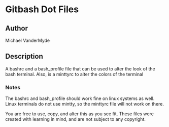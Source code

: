 # Gitbash Dot Files

## Author

Michael VanderMyde

## Description

A bashrc and a bash_profile file that can be used to alter the look of the bash terminal. Also, is a minttyrc to alter the colors of the terminal

### Notes

The bashrc and bash_profile should work fine on linux systems as well. Linux terminals do not use mintty, so the minttyrc file will not work on there.

You are free to use, copy, and alter this as you see fit. These files were created with learning in mind, and are not subject to any copyright.
